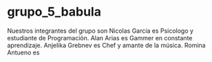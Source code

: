 # grupo_5_babula

Nuestros integrantes del grupo son
Nicolas García es Psicologo y estudiante de Programación.
Alan Arias es Gammer en constante aprendizaje.
Anjelika Grebnev es Chef y amante de la música.
Romina Antueno es

